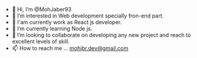 - 👋 Hi, I’m @MohJaber93
- 👀 I’m interested in Web development specially fron-end part.
- 👀 I'am currently work as React js developer.
- 🌱 I’m currently learning Node js.
- 💞️ I’m looking to collaborate on developing any new project and reach to excellent levels of skill.
- 📫 How to reach me ... mohjbr.dev@gmail.com

<!---
MohJaber93/MohJaber93 is a ✨ special ✨ repository because its `README.md` (this file) appears on your GitHub profile.
You can click the Preview link to take a look at your changes.
--->
